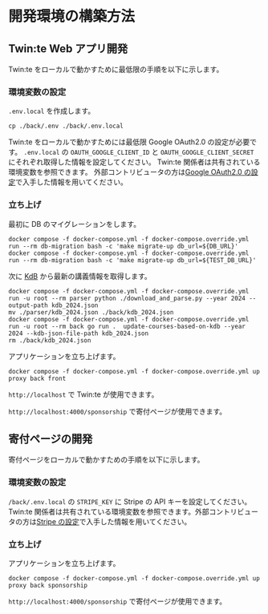 # 開発環境の構築方法

## Twin:te Web アプリ開発

Twin:te をローカルで動かすために最低限の手順を以下に示します。

### 環境変数の設定

`.env.local` を作成します。

```console
cp ./back/.env ./back/.env.local
```

Twin:te をローカルで動かすためには最低限 Google OAuth2.0 の設定が必要です。
`.env.local` の `OAUTH_GOOGLE_CLIENT_ID` と `OAUTH_GOOGLE_CLIENT_SECRET` にそれぞれ取得した情報を設定してください。
Twin:te 関係者は共有されている環境変数を参照できます。
外部コントリビュータの方は[Google OAuth2.0 の設定](../../docs/setup-google-oauth/README.md)で入手した情報を用いてください。

### 立ち上げ

最初に DB のマイグレーションをします。

```console
docker compose -f docker-compose.yml -f docker-compose.override.yml run --rm db-migration bash -c 'make migrate-up db_url=${DB_URL}'
docker compose -f docker-compose.yml -f docker-compose.override.yml run --rm db-migration bash -c 'make migrate-up db_url=${TEST_DB_URL}'
```

次に [KdB](https://kdb.tsukuba.ac.jp/) から最新の講義情報を取得します。

```console
docker compose -f docker-compose.yml -f docker-compose.override.yml run -u root --rm parser python ./download_and_parse.py --year 2024 --output-path kdb_2024.json
mv ./parser/kdb_2024.json ./back/kdb_2024.json
docker compose -f docker-compose.yml -f docker-compose.override.yml run -u root --rm back go run .  update-courses-based-on-kdb --year 2024 --kdb-json-file-path kdb_2024.json
rm ./back/kdb_2024.json
```

アプリケーションを立ち上げます。

```console
docker compose -f docker-compose.yml -f docker-compose.override.yml up proxy back front
```

`http://localhost` で Twin:te が使用できます。  

`http://localhost:4000/sponsorship` で寄付ページが使用できます。

## 寄付ページの開発

寄付ページをローカルで動かすための手順を以下に示します。

### 環境変数の設定

`/back/.env.local` の `STRIPE_KEY` に Stripe の API キーを設定してください。  
Twin:te 関係者は共有されている環境変数を参照できます。外部コントリビュータの方は[Stripe の設定](../../docs/setup-stripe/README.md)で入手した情報を用いてください。

### 立ち上げ

アプリケーションを立ち上げます。

```console
docker compose -f docker-compose.yml -f docker-compose.override.yml up proxy back sponsorship
```

`http://localhost:4000/sponsorship` で寄付ページが使用できます。
